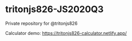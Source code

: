 # tritonjs826-JS2020Q3
Private repository for @tritonjs826

Calculator demo: https://tritonjs826-calculator.netlify.app/

